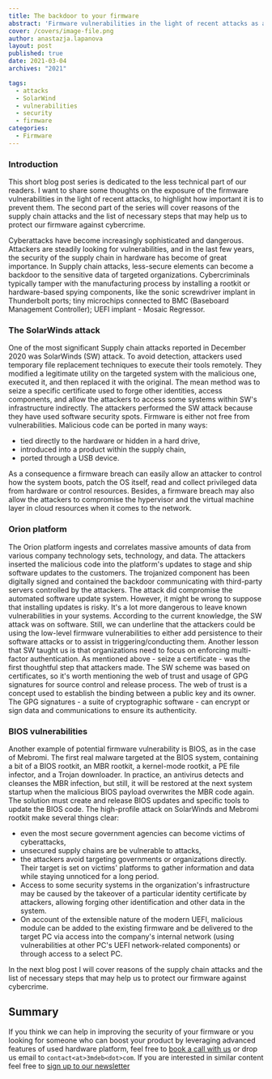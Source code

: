 ```yaml
---
title: The backdoor to your firmware
abstract: 'Firmware vulnerabilities in the light of recent attacks as a backdoor of the firmware,'
cover: /covers/image-file.png
author: anastazja.lapanova
layout: post
published: true
date: 2021-03-04
archives: "2021"

tags:
  - attacks
  - SolarWind
  - vulnerabilities
  - security
  - firmware
categories:
  - Firmware
---
```

### Introduction

This short blog post series is dedicated to the less technical part of our readers. I want to share some thoughts on the exposure of the firmware vulnerabilities in the light of recent attacks, to highlight how important it is to prevent them. The second part of the series will cover reasons of the supply chain attacks and the list of necessary steps that may help us to protect our firmware against cybercrime.

Cyberattacks have become increasingly sophisticated and dangerous. Attackers are steadily looking for vulnerabilities, and in the last few years, the security of the supply chain in hardware has become of great importance. In Supply chain attacks, less-secure elements can become a backdoor to the sensitive data of targeted organizations. Cybercriminals typically tamper with the manufacturing process by installing a rootkit or hardware-based spying components, like the sonic screwdriver implant in Thunderbolt ports; tiny microchips connected to BMC (Baseboard Management Controller); UEFI implant - Mosaic Regressor.

### The SolarWinds attack

One of the most significant Supply chain attacks reported in December 2020 was SolarWinds (SW) attack. To avoid detection, attackers used temporary file replacement techniques to execute their tools remotely. They modified a legitimate utility on the targeted system with the malicious one, executed it, and then replaced it with the original. The mean method was to seize a specific certificate used to forge other identities, access components, and allow the attackers to access some systems within SW's infrastructure indirectly. The attackers performed the SW attack because they have used software security spots. Firmware is either not free from vulnerabilities. Malicious code can be ported in many ways:

- tied directly to the hardware or hidden in a hard drive,
- introduced into a product within the supply chain,
- ported through a USB device.

As a consequence a firmware breach can easily allow an attacker to control how the system boots, patch the OS itself, read and collect privileged data from hardware or control resources. Besides, a firmware breach may also allow the attackers to compromise the hypervisor and the virtual machine layer in cloud resources when it comes to the network.

### Orion platform

The Orion platform ingests and correlates massive amounts of data from various company technology sets, technology, and data. The attackers inserted the malicious code into the platform's updates to stage and ship software updates to the customers. The trojanized component has been digitally signed and contained the backdoor communicating with third-party servers controlled by the attackers. The attack did compromise the automated software update system. However, it might be wrong to suppose that installing updates is risky. It's a lot more dangerous to leave known vulnerabilities in your systems. According to the current knowledge, the SW attack was on software. Still, we can underline that the attackers could be using the low-level firmware vulnerabilities to either add persistence to their software attacks or to assist in triggering/conducting them. Another lesson that SW taught us is that organizations need to focus on enforcing multi-factor authentication. As mentioned above - seize a certificate - was the first thoughtful step that attackers made. The SW scheme was based on certificates, so it's worth mentioning the web of trust and usage of GPG signatures for source control and release process. The web of trust is a concept used to establish the binding between a public key and its owner. The GPG signatures - a suite of cryptographic software - can encrypt or sign data and communications to ensure its authenticity.

### BIOS vulnerabilities

Another example of potential firmware vulnerability is BIOS, as in the case of Mebromi. The first real malware targeted at the BIOS system, containing a bit of a BIOS rootkit, an MBR rootkit, a kernel-mode rootkit, a PE file infector, and a Trojan downloader. In practice, an antivirus detects and cleanses the MBR infection, but still, it will be restored at the next system startup when the malicious BIOS payload overwrites the MBR code again. The solution must create and release BIOS updates and specific tools to update the BIOS code. The high-profile attack on SolarWinds and Mebromi rootkit make several things clear:

- even the most secure government agencies can become victims of cyberattacks,
- unsecured supply chains are be vulnerable to attacks,
- the attackers avoid targeting governments or organizations directly. Their target is set on victims' platforms to gather information and data while staying unnoticed for a long period.
- Access to some security systems in the organization's infrastructure may be caused by the takeover of a particular identity certificate by attackers, allowing forging other identification and other data in the system.
- On account of the extensible nature of the modern UEFI, malicious module can be added to the existing firmware and be delivered to the target PC via access into the company's internal network (using vulnerabilities at other PC's UEFI network-related components) or through access to a select PC.

In the next blog post I will cover reasons of the supply chain attacks and the list of necessary steps that may help us to protect our firmware against cybercrime.


## Summary

If you think we can help in improving the security of your firmware or you
looking for someone who can boost your product by leveraging advanced features
of used hardware platform, feel free to [book a call with us](https://calendly.com/3mdeb/consulting-remote-meeting)
or drop us email to `contact<at>3mdeb<dot>com`. If you are interested in similar
content feel free to [sign up to our newsletter](http://eepurl.com/doF8GX)
